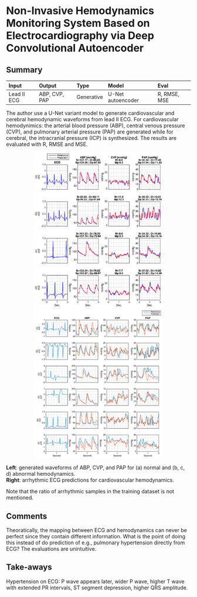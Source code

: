 # Non-Invasive Hemodynamics Monitoring System Based on Electrocardiography via Deep Convolutional Autoencoder

## Summary

|   Input   |   Output   |    Type    |   Model   |    Eval    |
| :-------- | :--------- | :--------- | :--------- | :--------- |
| Lead II ECG | ABP, CVP, PAP | Generative | U-Net autoencoder | R, RMSE, MSE |

The author use a U-Net variant model to generate cardiovascular and cerebral hemodynamic waveforms from lead II ECG. For cardiovascular hemodynimics: the arterial blood pressure (ABP), central venous pressure (CVP), and pulmonary arterial pressure (PAP) are generated while for cerebral, the intracranial pressure (ICP) is synthesized. The results are evaluated with R, RMSE and MSE. 

<p align="center">
  <img src="/hemodynamics/assets/genwave2.png" width="350" />
  <img src="/hemodynamics/assets/genwave1.png" width="350" />
</p>

**Left**: generated waveforms of ABP, CVP, and PAP for (a) normal and (b, c, d) abnormal hemodynamics. <br>
**Right**: arrhythmic ECG predictions for cardiovascular hemodynamics.

Note that the ratio of arrhythmic samples in the training dataset is not mentioned. 

## Comments
Theoratically, the mapping between ECG and hemodynamics can never be perfect since they contain different information. What is the point of doing this instead of do prediction of e.g., pulmonary hypertension directly from ECG? The evaluations are unintuitive.

## Take-aways
Hypertension on ECG: P wave appears later, wider P wave, higher T wave with extended PR intervals, ST segment depression, higher QRS amplitude.
